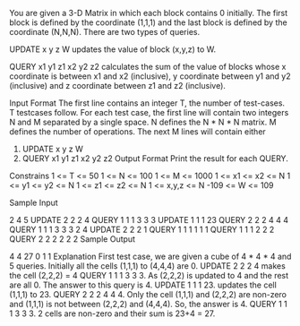 You are given a 3-D Matrix in which each block contains 0 initially. The first block is defined by the coordinate (1,1,1) and the last block is defined by the coordinate (N,N,N). There are two types of queries.

UPDATE x y z W
updates the value of block (x,y,z) to W.

QUERY x1 y1 z1 x2 y2 z2
calculates the sum of the value of blocks whose x coordinate is between x1 and x2 (inclusive), y coordinate between y1 and y2 (inclusive) and z coordinate between z1 and z2 (inclusive).

Input Format 
The first line contains an integer T, the number of test-cases. T testcases follow. 
For each test case, the first line will contain two integers N and M separated by a single space. 
N defines the N * N * N matrix. 
M defines the number of operations. 
The next M lines will contain either

 1. UPDATE x y z W
 2. QUERY  x1 y1 z1 x2 y2 z2 
Output Format 
Print the result for each QUERY.

Constrains 
1 <= T <= 50 
1 <= N <= 100 
1 <= M <= 1000 
1 <= x1 <= x2 <= N 
1 <= y1 <= y2 <= N 
1 <= z1 <= z2 <= N 
1 <= x,y,z <= N 
-109 <= W <= 109

Sample Input

2
4 5
UPDATE 2 2 2 4
QUERY 1 1 1 3 3 3
UPDATE 1 1 1 23
QUERY 2 2 2 4 4 4
QUERY 1 1 1 3 3 3
2 4
UPDATE 2 2 2 1
QUERY 1 1 1 1 1 1
QUERY 1 1 1 2 2 2
QUERY 2 2 2 2 2 2
Sample Output

4
4
27
0
1
1
Explanation 
First test case, we are given a cube of 4 * 4 * 4 and 5 queries. Initially all the cells (1,1,1) to (4,4,4) are 0. 
UPDATE 2 2 2 4 makes the cell (2,2,2) = 4 
QUERY 1 1 1 3 3 3. As (2,2,2) is updated to 4 and the rest are all 0. The answer to this query is 4. 
UPDATE 1 1 1 23. updates the cell (1,1,1) to 23. QUERY 2 2 2 4 4 4. Only the cell (1,1,1) and (2,2,2) are non-zero and (1,1,1) is not between (2,2,2) and (4,4,4). So, the answer is 4. 
QUERY 1 1 1 3 3 3. 2 cells are non-zero and their sum is 23+4 = 27.
